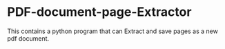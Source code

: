 # PDF-document-page-Extractor
This contains a python program that can Extract and save pages as a new pdf document.
